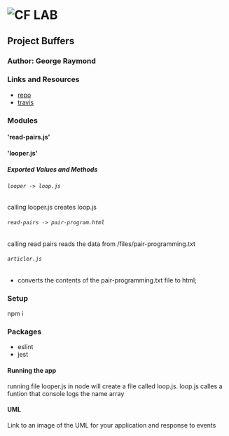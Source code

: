 ![CF](http://i.imgur.com/7v5ASc8.png) LAB
=================================================

## Project Buffers

### Author: George Raymond

### Links and Resources
* [repo](https://github.com/georgeraymond92/04-buffers)
* [travis](https://www.travis-ci.com/georgeraymond92/04-buffers)


### Modules
#### 'read-pairs.js'
#### 'looper.js'

##### Exported Values and Methods

###### `looper -> loop.js`
calling looper.js creates loop.js

###### `read-pairs -> pair-program.html`
calling read pairs reads the data from /files/pair-programming.txt 
###### `articler.js`
* converts the contents of the pair-programming.txt file to html;
### Setup
npm i
### Packages
* eslint
* jest


#### Running the app
running file looper.js in node will create a file called loop.js.
loop.js calles a funtion that console logs the name array



#### UML
Link to an image of the UML for your application and response to events

